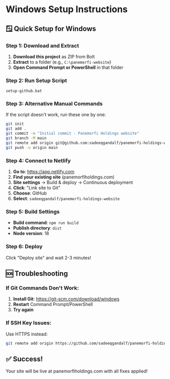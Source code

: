 # Windows Setup Instructions

## 🪟 Quick Setup for Windows

### Step 1: Download and Extract
1. **Download this project** as ZIP from Bolt
2. **Extract** to a folder (e.g., `C:\panemorfi-website`)
3. **Open Command Prompt or PowerShell** in that folder

### Step 2: Run Setup Script
```batch
setup-github.bat
```

### Step 3: Alternative Manual Commands
If the script doesn't work, run these one by one:

```bash
git init
git add .
git commit -m "Initial commit - Panemorfi Holdings website"
git branch -M main
git remote add origin git@github.com:sadeeqgandalf/panemorfi-holdings-website.git
git push -u origin main
```

### Step 4: Connect to Netlify

1. **Go to**: https://app.netlify.com
2. **Find your existing site** (panemorfiholdings.com)
3. **Site settings** → Build & deploy → Continuous deployment
4. **Click**: "Link site to Git"
5. **Choose**: GitHub
6. **Select**: `sadeeqgandalf/panemorfi-holdings-website`

### Step 5: Build Settings
- **Build command**: `npm run build`
- **Publish directory**: `dist`
- **Node version**: 18

### Step 6: Deploy
Click "Deploy site" and wait 2-3 minutes!

## 🆘 Troubleshooting

### If Git Commands Don't Work:
1. **Install Git**: https://git-scm.com/download/windows
2. **Restart** Command Prompt/PowerShell
3. **Try again**

### If SSH Key Issues:
Use HTTPS instead:
```bash
git remote add origin https://github.com/sadeeqgandalf/panemorfi-holdings-website.git
```

## ✅ Success!
Your site will be live at panemorfiholdings.com with all fixes applied!
